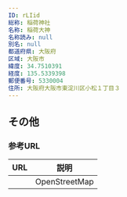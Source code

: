 ```yaml
---
ID: rLIid
総称: 稲荷神社
名称: 稲荷大神
名称読み: null
別名: null
都道府県: 大阪府
区域: 大阪市
緯度: 34.7510391
経度: 135.5339398
郵便番号: 5330004
住所: 大阪府大阪市東淀川区小松１丁目３
---
```


## その他

### 参考URL

| URL | 説明          |
| --- | ------------- |
|     | OpenStreetMap |

